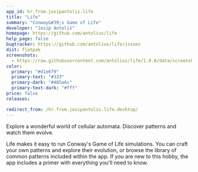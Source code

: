 ```yaml
---
app_id: hr.from.josipantolis.life
title: "Life"
summary: "Conway&#39;s Game of Life"
developer: "Josip Antoliš"
homepage: https://github.com/antolius/life
help_page: false
bugtracker: https://github.com/antolius/life/issues
dist: flatpak
screenshots:
  - https://raw.githubusercontent.com/antolius/life/1.0.0/data/screenshots/default.png
color:
  primary: "#d1e6f9"
  primary-text: "#333"
  primary-dark: "#485a6c"
  primary-text-dark: "#fff"
price: false
releases:

redirect_from: /hr.from.josipantolis.life.desktop/
---
```


<p>Explore a wonderful world of cellular automata. Discover patterns and watch them evolve.</p>
<p>Life makes it easy to run Conway's Game of Life simulations. You can craft your own patterns and explore their evolution, or browse the library of common patterns included within the app. If you are new to this hobby, the app includes a primer with everything you'll need to know.</p>
